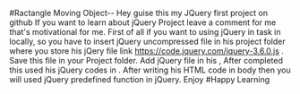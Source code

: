 #Ractangle Moving Object--
Hey guise this my JQuery first project on github If you want to learn about jQuery Project leave a comment for me that's motivational for me.
First of all if you want to using jQuery in task in locally, so you have to insert jQuery uncompressed file in his project folder where you store his jQery file link https://code.jquery.com/jquery-3.6.0.js .
Save this file in your Project folder.
Add jQuery file in his <head> <script src="jquery.js"> </script> </head>, After completed this used his jQuery codes in <script></script>.
After writing his HTML code in body then you will used jQuery predefined function in jQuery.
Enjoy #Happy Learning
